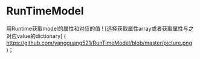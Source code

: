 # RunTimeModel
用Runtime获取model的属性和对应的值
! [选择获取属性array或者获取属性与之对应value的dictionary] ( https://github.com/yangguang521/RunTimeModel/blob/master/picture.png )；
